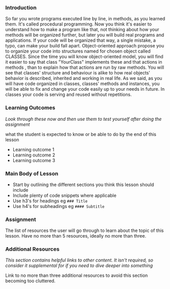 ### Introduction
 So far you wrote programs executed line by line, in methods, as you learned them. It's called procedural programming. Now you think it's easier to understand how to make a program like that, not thinking about how your methods will be organized further, but later you will build real programs and applications. If your code will be organized that way, a single mistake, a typo, can make your build fall apart. Object-oriented approach propose you to organize your code into structures named for chosen object called CLASSES. 
 Since the time you will know object-oriented model, you will find it easier to say that class "YourClass" implements these and that actions in methods , than to explain how that actions are run by raw methods. You will see that classes' structure and behaviour is alike to how real objects' behavior is described, inherited and working in real life. 
As we said, as you will have code organized in classes, classes' methods and instances, you will be able to fix and change your code easily up to your needs in future. In classes your code is serving and reused without repetitions. 

### Learning Outcomes
*Look through these now and then use them to test yourself after doing the assignment*

what the student is expected to know or be able to do by the end of this lesson

* Learning outcome 1
* Learning outcome 2
* Learning outcome 3

### Main Body of Lesson

* Start by outlining the different sections you think this lesson should include
* Include plenty of code snippets where applicable
* Use h3's for headings eg `### Title`
* Use h4's for subheadings eg `#### Subtitle`

### Assignment
The list of resources the user will go through to learn about the topic of this lesson. Have no more than 5 resources, ideally no more than three.

### Additional Resources
*This section contains helpful links to other content. It isn't required, so consider it supplemental for if you need to dive deeper into something*

Link to no more than three additional resources to avoid this section becoming too cluttered.

